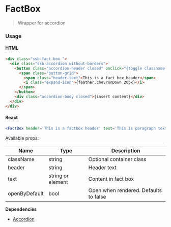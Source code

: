 # FactBox

> Wrapper for accordion

### Usage

#### HTML

```html
<div class="ssb-fact-box ">
  <div class="ssb-accordion without-borders">
    <button class="accordion-header closed" onclick="{toggle classname to 'open'}" tabindex="0">
      <span class="button-grid">
        <span class="header-text">This is a fact box header</span>
        <i class="expand-icon">{feather.chevronDown 20px}</i>
      </span>
    </button>
    <div class="accordion-body closed">{insert content}</div>
  </div>
</div>
```

#### React

```jsx harmony
<FactBox header='This is a factbox header' text='This is paragraph text which explains the accordion' />
```

Available props:

| Name          | Type              | Description                           |
| ------------- | ----------------- | ------------------------------------- |
| className     | string            | Optional container class              |
| header        | string            | Header text                           |
| text          | string or element | Content in fact box                   |
| openByDefault | bool              | Open when rendered. Defaults to false |

**Dependencies**

- [Accordion](../Accordion)
